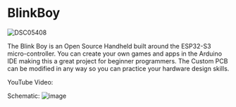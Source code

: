 # BlinkBoy

![DSC05408](https://github.com/user-attachments/assets/2a9278d9-4f95-4f58-a9ce-55800372f6d9)

The Blink Boy is an Open Source Handheld built around the ESP32-S3 micro-controller. You can create your own games and apps in the Arduino IDE making this a great project for beginner programmers. The Custom PCB can be modified in any way so you can practice your hardware design skills.

YouTube Video: 

Schematic:
![image](https://github.com/user-attachments/assets/f035079e-2c9e-4e47-8e7a-41fda1bac0ea)
